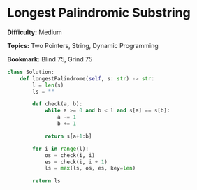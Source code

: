 # Longest Palindromic Substring

**Difficulty:** Medium

**Topics:** Two Pointers, String, Dynamic Programming

**Bookmark:** Blind 75, Grind 75

```python
class Solution:
    def longestPalindrome(self, s: str) -> str:
        l = len(s)
        ls = ""

        def check(a, b):
            while a >= 0 and b < l and s[a] == s[b]:
                a -= 1
                b += 1

            return s[a+1:b]

        for i in range(l):
            os = check(i, i)
            es = check(i, i + 1)
            ls = max(ls, os, es, key=len)

        return ls
```
